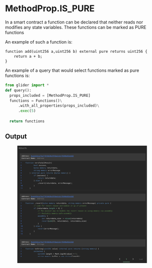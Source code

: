 # MethodProp.IS\_PURE

In a smart contract a function can be declared that neither reads nor modifies any state variables. These functions can be marked as PURE functions

An example of such a function is:

```solidity
function add(uint256 a,uint256 b) external pure returns uint256 {
	return a + b;
}
```

An example of a query that would select functions marked as pure functions is:

```python
from glider import *
def query():
  props_included = [MethodProp.IS_PURE]
  functions = Functions()\
      .with_all_properties(props_included)\
      .exec(5)

  return functions
```

## Output

<figure><img src="../../../.gitbook/assets/image (8).png" alt=""><figcaption></figcaption></figure>
